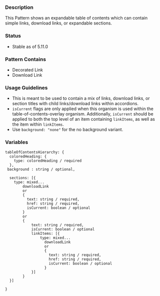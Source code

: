 ### Description
This Pattern shows an expandable table of contents which can contain simple links, download links, or expandable sections.


### Status
* Stable as of 5.11.0

### Pattern Contains
* Decorated Link
* Download Link

### Usage Guidelines
* This is meant to be used to contain a mix of links, download links, or section titles with child links/download links within accordions.
* `isCurrent` flags are only applied when this organism is used within the table-of-contents-overlay organism. Additionally, `isCurrent` should be applied to both the top level of an item containing `linkItems`, as well as the item within `linkItems`.
* Use `background: "none"` for the no background variant.
### Variables
~~~
tableOfContentsHierarchy: {
  coloredHeading: {
    type: coloredHeading / required
  },
 background : string / optional,

  sections: [{
    type: mixed...
        downloadLink
        or
        {
          text: string / required,
          href: string / required,
          isCurrent: boolean / optional
        }
        or
        {
            text: string / required,
            isCurrent: boolean / optional
            linkItems: [{
                type: mixed...
                  downloadLink
                  or
                  {
                    text: string / required,
                    href: string / required,
                    isCurrent: boolean / optional
                  }
            }]
        }
  }]

}
~~~
